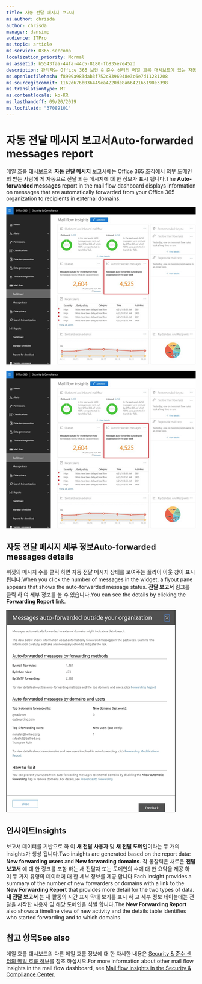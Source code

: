 ```yaml
---
title: 자동 전달 메시지 보고서
ms.author: chrisda
author: chrisda
manager: dansimp
audience: ITPro
ms.topic: article
ms.service: O365-seccomp
localization_priority: Normal
ms.assetid: b5543faa-44fa-44c5-8180-fb835e7e452d
description: 관리자는 Office 365 보안 & 준수 센터의 메일 흐름 대시보드에 있는 자동 전달 메시지 보고서에 대해 알아볼 수 있습니다.
ms.openlocfilehash: f8909a983dab3f752c8396948e3c6e7d11281208
ms.sourcegitcommit: 1162d676b036449ea4220de8a6642165190e3398
ms.translationtype: MT
ms.contentlocale: ko-KR
ms.lasthandoff: 09/20/2019
ms.locfileid: "37089101"
---
```

# <a name="auto-forwarded-messages-report"></a><span data-ttu-id="0b2a1-103">자동 전달 메시지 보고서</span><span class="sxs-lookup"><span data-stu-id="0b2a1-103">Auto-forwarded messages report</span></span>

<span data-ttu-id="0b2a1-104">메일 흐름 대시보드의 **자동 전달 메시지** 보고서에는 Office 365 조직에서 외부 도메인의 받는 사람에 게 자동으로 전달 되는 메시지에 대 한 정보가 표시 됩니다.</span><span class="sxs-lookup"><span data-stu-id="0b2a1-104">The **Auto-forwarded messages** report in the mail flow dashboard displays information on messages that are automatically forwarded from your Office 365 organization to recipients in external domains.</span></span>

![Office 365 보안 & 준수 센터에 대 한 자동 전달 메시지 이해](../media/8bc2600b-71c3-4b37-b4d0-9435fe0cfc8d.png)

![Office 365 보안 & 준수 센터의 메일 흐름 대시보드의 자동 전달 메시지 보고서](../media/8bc2600b-71c3-4b37-b4d0-9435fe0cfc8d.png)

## <a name="auto-forwarded-messages-details"></a><span data-ttu-id="0b2a1-107">자동 전달 메시지 세부 정보</span><span class="sxs-lookup"><span data-stu-id="0b2a1-107">Auto-forwarded messages details</span></span>

<span data-ttu-id="0b2a1-108">위젯의 메시지 수를 클릭 하면 자동 전달 메시지 상태를 보여주는 플라이 아웃 창이 표시 됩니다.</span><span class="sxs-lookup"><span data-stu-id="0b2a1-108">When you click the number of messages in the widget, a flyout pane appears that shows the auto-forwarded message status.</span></span> <span data-ttu-id="0b2a1-109">**전달 보고서** 링크를 클릭 하 여 세부 정보를 볼 수 있습니다.</span><span class="sxs-lookup"><span data-stu-id="0b2a1-109">You can see the details by clicking the **Forwarding Report** link.</span></span>

![Office 365 보안 & 준수 센터의 자동 전달 메시지 보고서에 대 한 세부 정보 플라이 아웃](../media/87d0fb1e-d2ef-4901-b17c-ec32d23a539e.png)

## <a name="insights"></a><span data-ttu-id="0b2a1-111">인사이트</span><span class="sxs-lookup"><span data-stu-id="0b2a1-111">Insights</span></span>

<span data-ttu-id="0b2a1-112">보고서 데이터를 기반으로 하 여 **새 전달 사용자** 및 **새 전달 도메인**이라는 두 개의 insights가 생성 됩니다.</span><span class="sxs-lookup"><span data-stu-id="0b2a1-112">Two insights are generated based on the report data: **New forwarding users** and **New forwarding domains**.</span></span> <span data-ttu-id="0b2a1-113">각 통찰력은 새로운 **전달 보고서** 에 대 한 링크를 포함 하는 새 전달자 또는 도메인의 수에 대 한 요약을 제공 하 여 두 가지 유형의 데이터에 대 한 세부 정보를 제공 합니다.</span><span class="sxs-lookup"><span data-stu-id="0b2a1-113">Each insight provides a summary of the number of new forwarders or domains with a link to the **New Forwarding Report** that provides more detail for the two types of data.</span></span> <span data-ttu-id="0b2a1-114">**새 전달 보고서** 는 새 활동의 시간 표시 막대 보기를 표시 하 고 세부 정보 테이블에는 전달을 시작한 사용자 및 해당 도메인을 식별 합니다.</span><span class="sxs-lookup"><span data-stu-id="0b2a1-114">The **New Forwarding Report** also shows a timeline view of new activity and the details table identifies who started forwarding and to which domains.</span></span>

## <a name="see-also"></a><span data-ttu-id="0b2a1-115">참고 항목</span><span class="sxs-lookup"><span data-stu-id="0b2a1-115">See also</span></span>

<span data-ttu-id="0b2a1-116">메일 흐름 대시보드의 다른 메일 흐름 정보에 대 한 자세한 내용은 [Security & 준수 센터의 메일 흐름 정보](mail-flow-insights-v2.md)를 참조 하십시오.</span><span class="sxs-lookup"><span data-stu-id="0b2a1-116">For more information about other mail flow insights in the mail flow dashboard, see [Mail flow insights in the Security & Compliance Center](mail-flow-insights-v2.md).</span></span>
